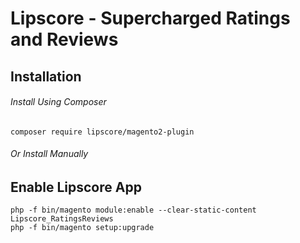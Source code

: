 # Lipscore - Supercharged Ratings and Reviews

## Installation

###### Install Using Composer

```
composer require lipscore/magento2-plugin
```

###### Or Install Manually

## Enable Lipscore App

```
php -f bin/magento module:enable --clear-static-content Lipscore_RatingsReviews
php -f bin/magento setup:upgrade
```
